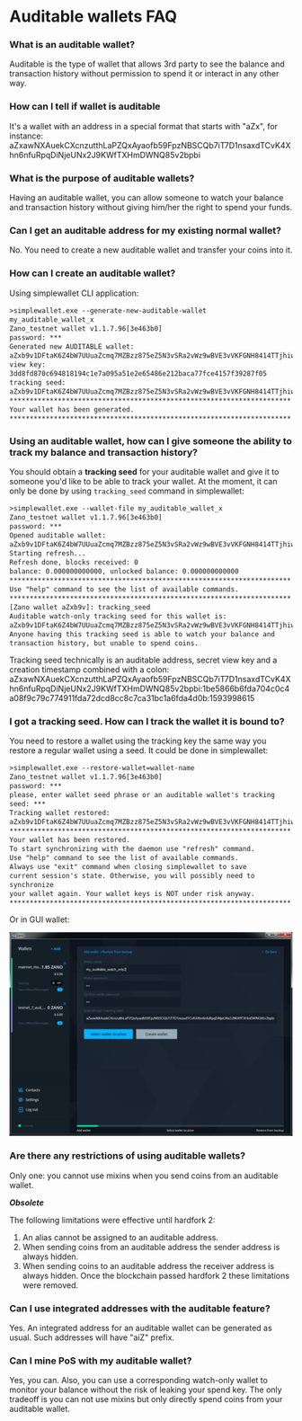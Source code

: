 # Auditable wallets FAQ

### What is an auditable wallet?

Auditable is the type of wallet that allows 3rd party to see the balance and transaction history without permission to spend it or interact in any other way.

### How can I tell if wallet is auditable

It's a wallet with an address in a special format that starts with "aZx", for instance: aZxawNXAuekCXcnzutthLaPZQxAyaofb59FpzNBSCQb7iT7D1nsaxdTCvK4Xhn6nfuRpqDiNjeUNx2J9KWfTXHmDWNQ85v2bpbi

### What is the purpose of auditable wallets?

Having an auditable wallet, you can allow someone to watch your balance and transaction history without giving him/her the right to spend your funds.

### Can I get an auditable address for my existing normal wallet?

No. You need to create a new auditable wallet and transfer your coins into it.

### How can I create an auditable wallet?

Using simplewallet CLI application:

```
>simplewallet.exe --generate-new-auditable-wallet my_auditable_wallet_x
Zano_testnet wallet v1.1.7.96[3e463b0]
password: ***
Generated new AUDITABLE wallet: aZxb9v1DFtaK6Z4bW7UUuaZcmq7MZBzz875eZ5N3vSRa2vWz9wBVE3vVKFGNH8414TTjhiwPz7PTV5ttuZP7GsdDQeWbewpmMaX
view key: 3dd8fd870c694818194c1e7a095a51e2e65486e212baca77fce4157f39287f05
tracking seed:
aZxb9v1DFtaK6Z4bW7UUuaZcmq7MZBzz875eZ5N3vSRa2vWz9wBVE3vVKFGNH8414TTjhiwPz7PTV5ttuZP7GsdDQeWbewpmMaX:3dd8fd870c694818194c1e7a095a51e2e65486e212baca77fce4157f39287f05:1595429852
**********************************************************************
Your wallet has been generated.
**********************************************************************
```

### Using an auditable wallet, how can I give someone the ability to track my balance and transaction history?

You should obtain a **tracking seed** for your auditable wallet and give it to someone you'd like to be able to track your wallet. At the moment, it can only be done by using `tracking_seed` command in simplewallet:

```
>simplewallet.exe --wallet-file my_auditable_wallet_x
Zano_testnet wallet v1.1.7.96[3e463b0]
password: ***
Opened auditable wallet: aZxb9v1DFtaK6Z4bW7UUuaZcmq7MZBzz875eZ5N3vSRa2vWz9wBVE3vVKFGNH8414TTjhiwPz7PTV5ttuZP7GsdDQeWbewpmMaX
Starting refresh...
Refresh done, blocks received: 0
balance: 0.000000000000, unlocked balance: 0.000000000000
**********************************************************************
Use "help" command to see the list of available commands.
**********************************************************************
[Zano wallet aZxb9v]: tracking_seed
Auditable watch-only tracking seed for this wallet is:
aZxb9v1DFtaK6Z4bW7UUuaZcmq7MZBzz875eZ5N3vSRa2vWz9wBVE3vVKFGNH8414TTjhiwPz7PTV5ttuZP7GsdDQeWbewpmMaX:3dd8fd870c694818194c1e7a095a51e2e65486e212baca77fce4157f39287f05:1595429852
Anyone having this tracking seed is able to watch your balance and transaction history, but unable to spend coins.
```

Tracking seed technically is an auditable address, secret view key and a creation timestamp combined with a colon:
aZxawNXAuekCXcnzutthLaPZQxAyaofb59FpzNBSCQb7iT7D1nsaxdTCvK4Xhn6nfuRpqDiNjeUNx2J9KWfTXHmDWNQ85v2bpbi:1be5866b6fda704c0c4a08f9c79c774911fda72dcd8cc8c7ca31bc1a6fda4d0b:1593998615

### I got a tracking seed. How can I track the wallet it is bound to?

You need to restore a wallet using the tracking key the same way you restore a regular wallet using a seed. It could be done in simplewallet:

```
>simplewallet.exe --restore-wallet=wallet-name
Zano_testnet wallet v1.1.7.96[3e463b0]
password: ***
please, enter wallet seed phrase or an auditable wallet's tracking seed: ***
Tracking wallet restored: aZxb9v1DFtaK6Z4bW7UUuaZcmq7MZBzz875eZ5N3vSRa2vWz9wBVE3vVKFGNH8414TTjhiwPz7PTV5ttuZP7GsdDQeWbewpmMaX
**********************************************************************
Your wallet has been restored.
To start synchronizing with the daemon use "refresh" command.
Use "help" command to see the list of available commands.
Always use "exit" command when closing simplewallet to save
current session's state. Otherwise, you will possibly need to synchronize
your wallet again. Your wallet keys is NOT under risk anyway.
**********************************************************************
```

Or in GUI wallet:

![alt auditable-wallets-faq-gui-wallet](../../static/img/auditable-wallets-faq-gui-wallet.png "auditable-wallets-faq-gui-wallet")

### Are there any restrictions of using auditable wallets?

Only one: you cannot use mixins when you send coins from an auditable wallet.

***Obsolete***

The following limitations were effective until hardfork 2:

1. An alias cannot be assigned to an auditable address.
2. When sending coins from an auditable address the sender address is always hidden.
3. When sending coins to an auditable address the receiver address is always hidden. Once the blockchain passed hardfork 2 these limitations were removed.

### Can I use integrated addresses with the auditable feature?

Yes. An integrated address for an auditable wallet can be generated as usual. Such addresses will have "aiZ" prefix.

### Can I mine PoS with my auditable wallet?

Yes, you can. Also, you can use a corresponding watch-only wallet to monitor your balance without the risk of leaking your spend key. The only tradeoff is you can not use mixins but only directly spend coins from your auditable wallet.
